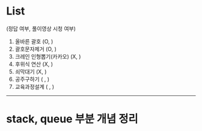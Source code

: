 # List
(정답 여부, 풀이영상 시청 여부)
1. 올바른 괄호 (O, )
2. 괄호문자제거 (O, )
3. 크레인 인형뽑기(카카오) (X, )
4. 후위식 연산 (X, )
5. 쇠막대기 (X, )
6. 공주구하기 ( , )
7. 교육과정설계 ( , )

---
# stack, queue 부분 개념 정리
